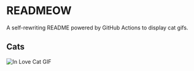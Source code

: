 # READMEOW

A self-rewriting README powered by GitHub Actions to display cat gifs.

## Cats

![In Love Cat GIF](https://media2.giphy.com/media/v1.Y2lkPTlhY2QwMmRhN3J0dWF6anUxOTMybW9tN3gwN3htOThyaDdsdDNybGM4dG8yc2xreSZlcD12MV9naWZzX3NlYXJjaCZjdD1n/MDJ9IbxxvDUQM/200.gif)
